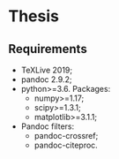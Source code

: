 # Thesis

## Requirements
* TeXLive 2019;
* pandoc 2.9.2;
* python>=3.6. Packages:
	- numpy>=1.17;
	- scipy>=1.3.1;
	- matplotlib>=3.1.1;
* Pandoc filters:
	- pandoc-crossref;
	- pandoc-citeproc.



